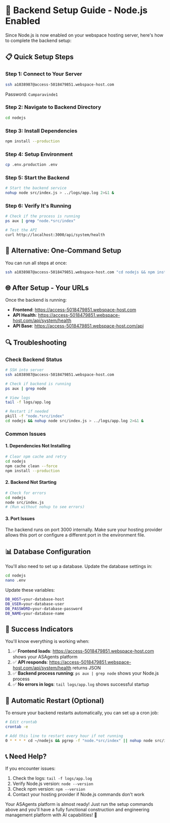 # 🚀 Backend Setup Guide - Node.js Enabled

Since Node.js is now enabled on your webspace hosting server, here's how to complete the backend setup:

## 📋 **Quick Setup Steps**

### **Step 1: Connect to Your Server**
```bash
ssh a1038987@access-5018479851.webspace-host.com
```
Password: `Cumparavinde1`

### **Step 2: Navigate to Backend Directory**
```bash
cd nodejs
```

### **Step 3: Install Dependencies**
```bash
npm install --production
```

### **Step 4: Setup Environment**
```bash
cp .env.production .env
```

### **Step 5: Start the Backend**
```bash
# Start the backend service
nohup node src/index.js > ../logs/app.log 2>&1 &
```

### **Step 6: Verify It's Running**
```bash
# Check if the process is running
ps aux | grep "node.*src/index"

# Test the API
curl http://localhost:3000/api/system/health
```

## 🔧 **Alternative: One-Command Setup**

You can run all steps at once:
```bash
ssh a1038987@access-5018479851.webspace-host.com "cd nodejs && npm install --production && cp .env.production .env && nohup node src/index.js > ../logs/app.log 2>&1 & echo 'Backend started'"
```

## 🌐 **After Setup - Your URLs**

Once the backend is running:

- **Frontend**: https://access-5018479851.webspace-host.com
- **API Health**: https://access-5018479851.webspace-host.com/api/system/health
- **API Base**: https://access-5018479851.webspace-host.com/api

## 🔍 **Troubleshooting**

### **Check Backend Status**
```bash
# SSH into server
ssh a1038987@access-5018479851.webspace-host.com

# Check if backend is running
ps aux | grep node

# View logs
tail -f logs/app.log

# Restart if needed
pkill -f "node.*src/index"
cd nodejs && nohup node src/index.js > ../logs/app.log 2>&1 &
```

### **Common Issues**

#### **1. Dependencies Not Installing**
```bash
# Clear npm cache and retry
cd nodejs
npm cache clean --force
npm install --production
```

#### **2. Backend Not Starting**
```bash
# Check for errors
cd nodejs
node src/index.js
# (Run without nohup to see errors)
```

#### **3. Port Issues**
The backend runs on port 3000 internally. Make sure your hosting provider allows this port or configure a different port in the environment file.

## 📊 **Database Configuration**

You'll also need to set up a database. Update the database settings in:
```bash
cd nodejs
nano .env
```

Update these variables:
```bash
DB_HOST=your-database-host
DB_USER=your-database-user
DB_PASSWORD=your-database-password
DB_NAME=your-database-name
```

## 🎉 **Success Indicators**

You'll know everything is working when:

1. ✅ **Frontend loads**: https://access-5018479851.webspace-host.com shows your ASAgents platform
2. ✅ **API responds**: https://access-5018479851.webspace-host.com/api/system/health returns JSON
3. ✅ **Backend process running**: `ps aux | grep node` shows your Node.js process
4. ✅ **No errors in logs**: `tail logs/app.log` shows successful startup

## 🔄 **Automatic Restart (Optional)**

To ensure your backend restarts automatically, you can set up a cron job:

```bash
# Edit crontab
crontab -e

# Add this line to restart every hour if not running
0 * * * * cd ~/nodejs && pgrep -f "node.*src/index" || nohup node src/index.js > ../logs/app.log 2>&1 &
```

## 📞 **Need Help?**

If you encounter issues:
1. Check the logs: `tail -f logs/app.log`
2. Verify Node.js version: `node --version`
3. Check npm version: `npm --version`
4. Contact your hosting provider if Node.js commands don't work

Your ASAgents platform is almost ready! Just run the setup commands above and you'll have a fully functional construction and engineering management platform with AI capabilities! 🚀
